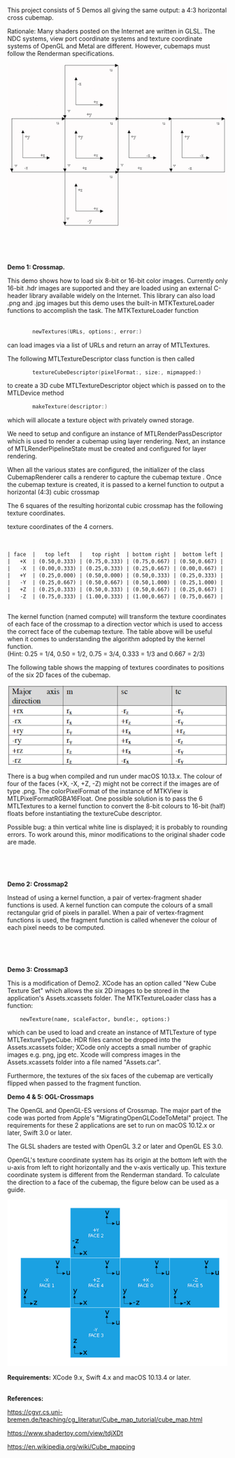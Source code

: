 This project consists of 5 Demos all giving the same output: a 4:3 horizontal cross cubemap.

Rationale: Many shaders posted on the Internet are written in GLSL. The NDC systems, view port coordinate systems and texture coordinate systems of OpenGL and Metal are different. However, cubemaps must follow the Renderman specifications.

![screenshot](RendermanCubemap.png)

<br />
<br />
<br />

**Demo 1: Crossmap.** 

This demo shows how to load six 8-bit or 16-bit color images. Currently only 16-bit .hdr images are supported and they are loaded using an external C-header library available widely on the Internet. This library can also load .png and .jpg images but this demo uses the built-in MTKTextureLoader functions to accomplish the task. The MTKTextureLoader function 

```swift

        newTextures(URLs, options:, error:)
```

can load images via a list of URLs and return an array of MTLTextures.


The following MTLTextureDescriptor class function is then  called

```swift
        textureCubeDescriptor(pixelFormat:, size:, mipmapped:)
```

to create a 3D cube MTLTextureDescriptor object which is passed on to the  MTLDevice method

```swift
        makeTexture(descriptor:)
```

which will allocate a texture object with privately owned storage.

We need to setup and configure an instance of MTLRenderPassDescriptor which is used to render a cubemap using layer rendering. Next, an instance of MTLRenderPipelineState must be created and configured for layer rendering.

When all the various states are configured, the initializer of the class CubemapRenderer calls a renderer to capture the cubemap texture . Once the cubemap texture is created, it is passed to a kernel function to output a horizontal (4:3) cubic crossmap

The 6 squares of the resulting horizontal cubic crossmap has the following texture coordinates.

 texture coordinates of the 4 corners.


```


| face  |   top left   |   top right  | bottom right |  bottom left |
|   +X  | (0.50,0.333) | (0.75,0.333) | (0.75,0.667) | (0.50,0.667) |
|   -X  | (0.00,0.333) | (0.25,0.333) | (0.25,0.667) | (0.00,0.667) |
|   +Y  | (0.25,0.000) | (0.50,0.000) | (0.50,0.333) | (0.25,0.333) |
|   -Y  | (0.25,0.667) | (0.50,0.667) | (0.50,1.000) | (0.25,1.000) |
|   +Z  | (0.25,0.333) | (0.50,0.333) | (0.50,0.667) | (0.25,0.667) |
|   -Z  | (0.75,0.333) | (1.00,0.333) | (1.00,0.667) | (0.75,0.667) |


```

The kernel function (named compute) will transform the texture coordinates of each face of the crossmap to a direction vector which is used to access the correct face of the cubemap texture. The table above will be useful when it comes to understanding the algorithm adopted by the kernel function.  
(Hint: 0.25 = 1/4, 0.50 = 1/2, 0.75 = 3/4, 0.333 = 1/3 and 0.667 = 2/3)

The following table shows the mapping of textures coordinates to positions of the six 2D faces of the cubemap.

![screenshot](LookupTable.png)



There is a bug when compiled and run under macOS 10.13.x. The colour of four of the faces (+X, -X, +Z, -Z) might not be correct if the images are of type .png. The colorPixelFormat of the instance of MTKView is MTLPixelFormatRGBA16Float. One possible solution is to pass the 6 MTLTextures to a kernel function to convert the 8-bit colours to 16-bit (half) floats before instantiating the textureCube descriptor.

Possible bug: a thin vertical white line is displayed; it is probably to rounding errors. To work around this, minor modifications to the original shader code are made.

<br />
<br />
<br />

**Demo 2: Crossmap2**

Instead of using a kernel function, a pair of vertex-fragment shader functions is used. A kernel function can compute the colours of a small rectangular grid of pixels in parallel. When a  pair of vertex-fragment functions is used, the fragment function is called whenever the colour of each pixel needs to be computed.


<br />
<br />
<br />

**Demo 3: Crossmap3**

This is a modification of Demo2. XCode has an option called "New Cube Texture Set" which allows the six 2D images to be stored in the application's Assets.xcassets folder. The MTKTextureLoader class has a function:

        newTexture(name, scaleFactor, bundle:, options:)

which can be used to load and create an instance of MTLTexture of type MTLTextureTypeCube. HDR files cannot be dropped into the Assets.xcassets folder; XCode only accepts a small number of graphic images e.g. png, jpg etc. Xcode will compress images in the Assets.xcassets folder  into a file named "Assets.car".

Furthermore, the textures of the six faces of the cubemap are vertically flipped when passed to the fragment function.


**Demo 4 & 5: OGL-Crossmaps**

The OpenGL and OpenGL-ES versions of Crossmap. The major part of the code was ported from Apple's "MigratingOpenGLCodeToMetal" project. The requirements for these 2 applications are set to run on macOS 10.12.x or later, Swift 3.0 or later.

The GLSL shaders are tested with OpenGL 3.2 or later and OpenGL ES 3.0.

OpenGL's texture coordinate system has its origin at the bottom left with the u-axis from left to right horizontally and the v-axis vertically up.  This texture coordinate system is different from the Renderman standard. To calculate the direction to a face of the cubemap, the figure below can be used as a guide.

![screenshot](OGLCubemap.png)


**Requirements:** XCode 9.x, Swift 4.x and macOS 10.13.4 or later.
<br />
<br />

**References:**


https://cgvr.cs.uni-bremen.de/teaching/cg_literatur/Cube_map_tutorial/cube_map.html


https://www.shadertoy.com/view/tdjXDt


https://en.wikipedia.org/wiki/Cube_mapping

